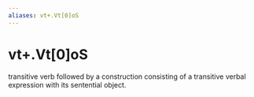```yaml
---
aliases: vt+.Vt[0]oS
---
```

# vt+.Vt[0]oS

transitive verb followed by a construction consisting of a transitive verbal expression with its sentential object.
> 